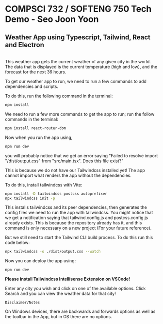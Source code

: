 # COMPSCI 732 / SOFTENG 750 Tech Demo - Seo Joon Yoon

## Weather App using Typescript, Tailwind, React and Electron

<br>
This weather app gets the current weather of any given city in the world. The data that is displayed is the current temperature (high and low), and the forecast for the next 36 hours.

<br>

To get our weather app to run, we need to run a few commands to add dependencies and scripts.

To do this, run the following command in the terminal:

```sh
npm install
```

We need to run a few more commands to get the app to run; run the follow commands in the terminal:

```sh
npm install react-router-dom
```

Now when you run the app using,
```sh
npm run dev
```
you will probably notice that we get an error saying "Failed to resolve import "/dist/output.css" from "src/main.tsx". Does this file exist?"

This is because we do not have our Tailwindcss installed yet! The app cannot import what renders the app without the dependencies.

To do this, install tailwindcss with Vite:

```sh
npm install -D tailwindcss postcss autoprefixer
npx tailwindcss init -p
```
This installs tailwindcss and its peer dependencies, then generates the config files we need to run the app with tailwindcss. You might notice that we get a notification saying that tailwind.config.js and postcss.config.js already exists. This is because the repository already has it, and this command is only necessary on a new project (For your future reference).

But we still need to start the Tailwind CLI build process. To do this run this code below:
```sh
npx tailwindcss -o ./dist/output.css --watch
```

Now you can deploy the app using:
```sh
npm run dev
```

<b>Please install Tailwindcss Intellisense Extension on VSCode!</b>

Enter any city you wish and click on one of the available options. Click Search and you can view the weather data for that city!



`Disclaimer/Notes`

On Windows devices, there are backwards and forwards options as well as the toolbar in the App, but in OS there are no options.


